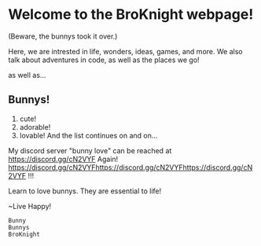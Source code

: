 # Welcome to the BroKnight webpage!

(Beware, the bunnys took it over.)

Here, we are intrested in life, wonders, ideas, games, and more.
We also talk about adventures in code, as well as the places we go!

as well as...
## Bunnys!

1. cute!
2. adorable!
3. lovable!
And the list continues on and on...

My discord server "bunny love" can be reached at https://discord.gg/cN2VYF
Again! https://discord.gg/cN2VYFhttps://discord.gg/cN2VYFhttps://discord.gg/cN2VYF
!!!

Learn to love bunnys. They are essential to life!

  ~Live Happy!

    Bunny
    Bunnys
    BroKnight
